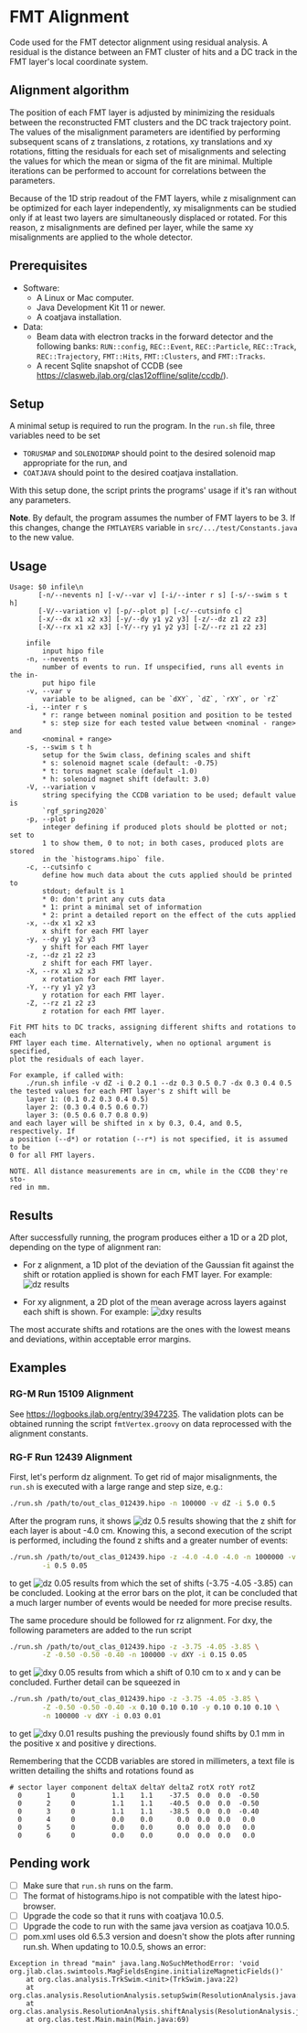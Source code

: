 # FMT Alignment
Code used for the FMT detector alignment using residual analysis. A residual is
the distance between an FMT cluster of hits and a DC track in the FMT layer's
local coordinate system.

## Alignment algorithm
The position of each FMT layer is adjusted by minimizing the residuals between
the reconstructed FMT clusters and the DC track trajectory point. The values of
the misalignment parameters are identified by performing subsequent scans of z
translations, z rotations, xy translations and xy rotations, fitting the
residuals for each set of misalignments and selecting the values for which the
mean or sigma of the fit are minimal. Multiple iterations can be performed to
account for correlations between the parameters.

Because of the 1D strip readout of the FMT layers, while z misalignment can be
optimized for each layer independently, xy misalignments can be studied only if
at least two layers are simultaneously displaced or rotated. For this reason, z
misalignments are defined per layer, while the same xy misalignments are applied
to the whole detector.

## Prerequisites
* Software:
    * A Linux or Mac computer.
    * Java Development Kit 11 or newer.
    * A coatjava installation.
* Data:
    * Beam data with electron tracks in the forward detector and the following
    banks: `RUN::config`, `REC::Event`, `REC::Particle`, `REC::Track`,
    `REC::Trajectory`, `FMT::Hits`, `FMT::Clusters`, and `FMT::Tracks`.
    * A recent Sqlite snapshot of CCDB (see
    https://clasweb.jlab.org/clas12offline/sqlite/ccdb/).

## Setup
A minimal setup is required to run the program. In the `run.sh` file, three
variables need to be set
* `TORUSMAP` and `SOLENOIDMAP` should point to the desired solenoid map
appropriate for the run, and
* `COATJAVA` should point to the desired coatjava installation.

With this setup done, the script prints the programs' usage if it's ran without
any parameters.

**Note**. By default, the program assumes the number of FMT layers to be 3. If
this changes, change the `FMTLAYERS` variable in `src/.../test/Constants.java`
to the new value.

## Usage
```
Usage: $0 infile\n
       [-n/--nevents n] [-v/--var v] [-i/--inter r s] [-s/--swim s t h]
       [-V/--variation v] [-p/--plot p] [-c/--cutsinfo c]
       [-x/--dx x1 x2 x3] [-y/--dy y1 y2 y3] [-z/--dz z1 z2 z3]
       [-X/--rx x1 x2 x3] [-Y/--ry y1 y2 y3] [-Z/--rz z1 z2 z3]

    infile
        input hipo file
    -n, --nevents n
        number of events to run. If unspecified, runs all events in the in-
        put hipo file
    -v, --var v
        variable to be aligned, can be `dXY`, `dZ`, `rXY`, or `rZ`
    -i, --inter r s
        * r: range between nominal position and position to be tested
        * s: step size for each tested value between <nominal - range> and
        <nominal + range>
    -s, --swim s t h
        setup for the Swim class, defining scales and shift
        * s: solenoid magnet scale (default: -0.75)
        * t: torus magnet scale (default -1.0)
        * h: solenoid magnet shift (default: 3.0)
    -V, --variation v
        string specifying the CCDB variation to be used; default value is
        `rgf_spring2020`
    -p, --plot p
        integer defining if produced plots should be plotted or not; set to
        1 to show them, 0 to not; in both cases, produced plots are stored
        in the `histograms.hipo` file.
    -c, --cutsinfo c
        define how much data about the cuts applied should be printed to
        stdout; default is 1
        * 0: don't print any cuts data
        * 1: print a minimal set of information
        * 2: print a detailed report on the effect of the cuts applied
    -x, --dx x1 x2 x3
        x shift for each FMT layer
    -y, --dy y1 y2 y3
        y shift for each FMT layer
    -z, --dz z1 z2 z3
        z shift for each FMT layer.
    -X, --rx x1 x2 x3
        x rotation for each FMT layer.
    -Y, --ry y1 y2 y3
        y rotation for each FMT layer.
    -Z, --rz z1 z2 z3
        z rotation for each FMT layer.

Fit FMT hits to DC tracks, assigning different shifts and rotations to each
FMT layer each time. Alternatively, when no optional argument is specified,
plot the residuals of each layer.

For example, if called with:
    ./run.sh infile -v dZ -i 0.2 0.1 --dz 0.3 0.5 0.7 -dx 0.3 0.4 0.5
the tested values for each FMT layer's z shift will be
    layer 1: (0.1 0.2 0.3 0.4 0.5)
    layer 2: (0.3 0.4 0.5 0.6 0.7)
    layer 3: (0.5 0.6 0.7 0.8 0.9)
and each layer will be shifted in x by 0.3, 0.4, and 0.5, respectively. If
a position (--d*) or rotation (--r*) is not specified, it is assumed to be
0 for all FMT layers.

NOTE. All distance measurements are in cm, while in the CCDB they're sto-
red in mm.
```

## Results
After successfully running, the program produces either a 1D or a 2D plot,
depending on the type of alignment ran:
* For z alignment, a 1D plot of the deviation of the Gaussian fit against the
shift or rotation applied is shown for each FMT layer. For example:
![dz results](readme_img/results_dz.png)

* For xy alignment, a 2D plot of the mean average across layers against each
shift is shown. For example:
![dxy results](readme_img/results_dxy.png)

The most accurate shifts and rotations are the ones with the lowest means and
deviations, within acceptable error margins.

## Examples
### RG-M Run 15109 Alignment
See https://logbooks.jlab.org/entry/3947235. The validation plots can be
obtained running the script `fmtVertex.groovy` on data reprocessed with the
alignment constants.

### RG-F Run 12439 Alignment
First, let's perform dz alignment. To get rid of major misalignments, the
`run.sh` is executed with a large range and step size, e.g.:

```bash
./run.sh /path/to/out_clas_012439.hipo -n 100000 -v dZ -i 5.0 0.5
```

After the program runs, it shows
![dz 0.5 results](readme_img/example_dz_0.5.png)
showing that the z shift for each layer is about -4.0 cm. Knowing this, a second
execution of the script is performed, including the found z shifts and a greater
number of events:

```bash
./run.sh /path/to/out_clas_012439.hipo -z -4.0 -4.0 -4.0 -n 1000000 -v dZ \
        -i 0.5 0.05
```

to get
![dz 0.05 results](readme_img/example_dz_0.05.png)
from which the set of shifts (-3.75 -4.05 -3.85) can be concluded. Looking at
the error bars on the plot, it can be concluded that a much larger number of
events would be needed for more precise results.

The same procedure should be followed for rz alignment. For dxy, the following
parameters are added to the run script

```bash
./run.sh /path/to/out_clas_012439.hipo -z -3.75 -4.05 -3.85 \
        -Z -0.50 -0.50 -0.40 -n 100000 -v dXY -i 0.15 0.05
```

to get
![dxy 0.05 results](readme_img/example_dxy_0.05.png)
from which a shift of 0.10 cm to x and y can be concluded. Further detail can be
squeezed in

```bash
./run.sh /path/to/out_clas_012439.hipo -z -3.75 -4.05 -3.85 \
        -Z -0.50 -0.50 -0.40 -x 0.10 0.10 0.10 -y 0.10 0.10 0.10 \
        -n 100000 -v dXY -i 0.03 0.01
```

to get
![dxy 0.01 results](readme_img/example_dxy_0.01.png)
pushing the previously found shifts by 0.1 mm in the positive x and positive y
directions.

Remembering that the CCDB variables are stored in millimeters, a text file is
written detailing the shifts and rotations found as

```
# sector layer component deltaX deltaY deltaZ rotX rotY rotZ
  0      1     0         1.1    1.1    -37.5  0.0  0.0  -0.50
  0      2     0         1.1    1.1    -40.5  0.0  0.0  -0.50
  0      3     0         1.1    1.1    -38.5  0.0  0.0  -0.40
  0      4     0         0.0    0.0      0.0  0.0  0.0   0.0
  0      5     0         0.0    0.0      0.0  0.0  0.0   0.0
  0      6     0         0.0    0.0      0.0  0.0  0.0   0.0
```

## Pending work
* [ ] Make sure that `run.sh` runs on the farm.
* [ ] The format of histograms.hipo is not compatible with the latest hipo-browser.
* [ ] Upgrade the code so that it runs with coatjava 10.0.5.
* [ ] Upgrade the code to run with the same java version as coatjava 10.0.5.
* [ ] pom.xml uses old 6.5.3 version and doesn't show the plots after running run.sh. When updating to 10.0.5, shows an error:

```
Exception in thread "main" java.lang.NoSuchMethodError: 'void org.jlab.clas.swimtools.MagFieldsEngine.initializeMagneticFields()'
    at org.clas.analysis.TrkSwim.<init>(TrkSwim.java:22)
    at org.clas.analysis.ResolutionAnalysis.setupSwim(ResolutionAnalysis.java:90)
    at org.clas.analysis.ResolutionAnalysis.shiftAnalysis(ResolutionAnalysis.java:123)
    at org.clas.test.Main.main(Main.java:69)
```
